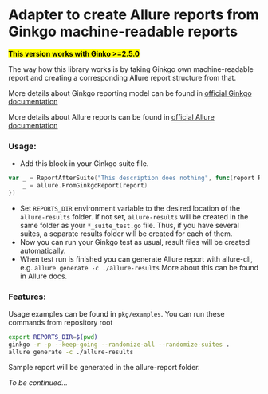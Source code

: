 # Adapter to create Allure reports from Ginkgo machine-readable reports

<mark>**This version works with Ginko >=2.5.0**<mark>

The way how this library works is by taking Ginkgo own machine-readable report and creating 
a corresponding Allure report structure from that.

More details about Ginkgo reporting model
can be found in [official Ginkgo documentation](https://onsi.github.io/ginkgo/#generating-reports-programmatically)

More details about Allure reports can be found in [official Allure documentation](https://docs.qameta.io/allure-report/)

### Usage:

- Add this block in your Ginkgo suite file.
```go
var _ = ReportAfterSuite("This description does nothing", func(report Report) {
    _ = allure.FromGinkgoReport(report)
})
```
- Set `REPORTS_DIR` environment variable to the desired location of the `allure-results` folder. 
If not set, `allure-results` will be created in the same folder as your `*_suite_test.go` file. 
Thus, if you have several suites, a separate results folder will be created for each of them.
- Now you can run your Ginkgo test as usual, result files will be created automatically.
- When test run is finished you can generate Allure report with allure-cli, e.g. `allure generate -c ./allure-results`
More about this can be found in Allure docs.

### Features:  
Usage examples can be found in `pkg/examples`. 
You can run these commands from repository root
```bash
export REPORTS_DIR=$(pwd) 
ginkgo -r -p --keep-going --randomize-all --randomize-suites .
allure generate -c ./allure-results
```
Sample report will be generated in the allure-report folder.

*To be continued...*

